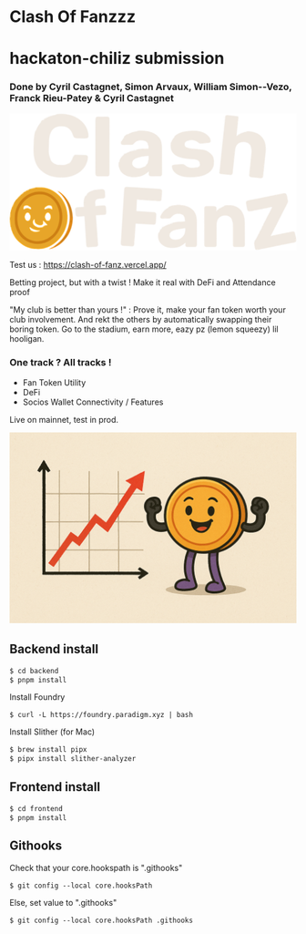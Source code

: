 # Clash Of Fanzzz
# hackaton-chiliz submission

### Done by Cyril Castagnet, Simon Arvaux, William Simon--Vezo, Franck Rieu-Patey & Cyril Castagnet
![logo](https://github.com/Varadiell/hackaton-chiliz/blob/main/assets/logoVecto2.png?raw=true "Logo")

Test us : https://clash-of-fanz.vercel.app/ 

Betting project, but with a twist !
Make it real with DeFi and Attendance proof

"My club is better than yours !" : Prove it, make your fan token worth your club involvement. And rekt the others by automatically swapping their boring token. Go to the stadium, earn more, eazy pz (lemon squeezy) lil hooligan.


### One track ? All tracks !
- Fan Token Utility
- DeFi
- Socios Wallet Connectivity / Features 

Live on mainnet, test in prod.

![logo](https://github.com/Varadiell/hackaton-chiliz/blob/main/assets/goUp.png?raw=true "Logo")


## Backend install

```
$ cd backend
$ pnpm install
```

Install Foundry
```
$ curl -L https://foundry.paradigm.xyz | bash
```

Install Slither (for Mac)
```
$ brew install pipx
$ pipx install slither-analyzer
```

## Frontend install

```
$ cd frontend
$ pnpm install
```

## Githooks

Check that your core.hookspath is ".githooks"
```
$ git config --local core.hooksPath
```

Else, set value to ".githooks"
```
$ git config --local core.hooksPath .githooks
```
